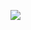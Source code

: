 [![](https://www.herokucdn.com/deploy/button.png)](https://heroku.com/deploy?template=https://github.com/carroney/purple.git)
